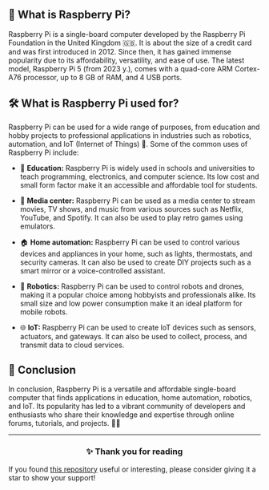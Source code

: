 <!-- [[> SEO
###### Title: Raspberry Pi: Your comprehensive guide to the versatile single-board computer
###### Description: Unlock the potential of Raspberry Pi! Learn about its features, applications in education, home automation, robotics, and IoT.
###### Tags: raspberry pi, single-board computer, iot, education, home automation, robotics, diy projects, programming, electronics, technology, affordable computing
###### Canonical: /viewer/info/What_is_Raspberry_Pi
]]> -->

## 🍓 What is Raspberry Pi?
Raspberry Pi is a single-board computer developed by the Raspberry Pi Foundation in the United Kingdom 🇬🇧.
It is about the size of a credit card and was first introduced in 2012.
Since then, it has gained immense popularity due to its affordability, versatility, and ease of use.
The latest model, Raspberry Pi 5 (from 2023 y.), comes with a quad-core ARM Cortex-A76 processor, up to 8 GB of RAM, and 4 USB ports.

## 🛠️ What is Raspberry Pi used for?
Raspberry Pi can be used for a wide range of purposes, from education and hobby projects to professional applications in industries such as robotics, automation, and IoT (Internet of Things) 🚀.
Some of the common uses of Raspberry Pi include:

- 🏫 **Education:**
  Raspberry Pi is widely used in schools and universities to teach programming, electronics, and computer science.
  Its low cost and small form factor make it an accessible and affordable tool for students.

- 🎵 **Media center:**
  Raspberry Pi can be used as a media center to stream movies, TV shows, and music from various sources such as Netflix, YouTube, and Spotify.
  It can also be used to play retro games using emulators.

- 🏠 **Home automation:**
  Raspberry Pi can be used to control various devices and appliances in your home, such as lights, thermostats, and security cameras.
  It can also be used to create DIY projects such as a smart mirror or a voice-controlled assistant.

- 🤖 **Robotics:**
  Raspberry Pi can be used to control robots and drones, making it a popular choice among hobbyists and professionals alike.
  Its small size and low power consumption make it an ideal platform for mobile robots.

- 🌐 **IoT:**
  Raspberry Pi can be used to create IoT devices such as sensors, actuators, and gateways.
  It can also be used to collect, process, and transmit data to cloud services.

## 🤝 Conclusion
In conclusion, Raspberry Pi is a versatile and affordable single-board computer that finds applications in education, home automation, robotics, and IoT.
Its popularity has led to a vibrant community of developers and enthusiasts who share their knowledge and expertise through online forums, tutorials, and projects. 👥🌟


<hr>
<h3 align="center">✨ Thank you for reading</h3>
If you found <a href="https://github.com/sefinek24/Sefinek-Blocklist-Collection" target="_blank" title="sefinek24/Sefinek-Blocklist-Collection">this repository</a> useful or interesting, please consider giving it a star to show your support!